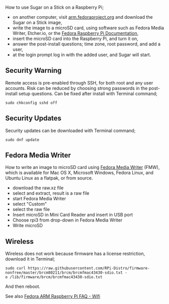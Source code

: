 How to use Sugar on a Stick on a Raspberry Pi;

-   on another computer, visit [arm.fedoraproject.org](https://arm.fedoraproject.org/) and download the Sugar on a Stick image,
-   write the image to a microSD card, using software such as Fedora Media Writer, Etcher.io, or the [Fedora Raspberry Pi Documentation](https://fedoraproject.org/wiki/Architectures/ARM/Raspberry_Pi),
-   insert the microSD card into the Raspberry Pi, and turn it on,
-   answer the post-install questions; time zone, root password, and add a user,
-   at the login prompt log in with the added user, and Sugar will start.

Security Warning
----------------

Remote access is pre-enabled through SSH, for both root and any user accounts. Risk can be reduced by choosing strong passwords in the post-install setup questions. Can be fixed after install with Terminal command;

`sudo chkconfig sshd off`

Security Updates
----------------

Security updates can be downloaded with Terminal command;

`sudo dnf update`

Fedora Media Writer
-------------------

How to write an image to microSD card using [Fedora Media Writer](https://github.com/MartinBriza/MediaWriter/releases) (FMW), which is available for Mac OS X, Microsoft Windows, Fedora Linux, and Ubuntu Linux as a flatpak, or from source.

-   download the raw.xz file
-   select and extract, result is a raw file
-   start Fedora Media Writer
-   select "Custom"
-   select the raw file
-   Insert microSD in Mini Card Reader and insert in USB port
-   Choose rpi3 from drop-down in Fedora Media Writer
-   Write microSD

Wireless
--------

Wireless does not work because firmware has a license restriction, download it in Terminal;

`sudo curl https://raw.githubusercontent.com/RPi-Distro/firmware-nonfree/master/brcm80211/brcm/brcmfmac43430-sdio.txt -o /lib/firmware/brcm/brcmfmac43430-sdio.txt`

And then reboot.

See also [Fedora ARM Raspberry Pi FAQ - Wifi](https://fedoraproject.org/wiki/Architectures/ARM/Raspberry_Pi#Wifi:)
